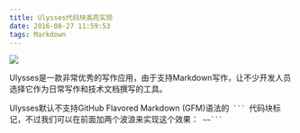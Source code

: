 ```yaml
---
title: Ulysses代码块高亮实现
date: 2016-08-27 11:59:53
tags: Markdown
---
```

![][image-1]

Ulysses是一款非常优秀的写作应用，由于支持Markdown写作，让不少开发人员选择它作为日常写作和技术文档撰写的工具。

Ulysses默认不支持GitHub Flavored Markdown (GFM)语法的`` ``` ``代码块标记，不过我们可以在前面加两个波浪来实现这个效果：`` ~~``` ``

[image-1]:	http://img.xclient.info/attachment/2016/01/e8f5f7f7-32b1-1ad2-8f62-c99951e99c25.png